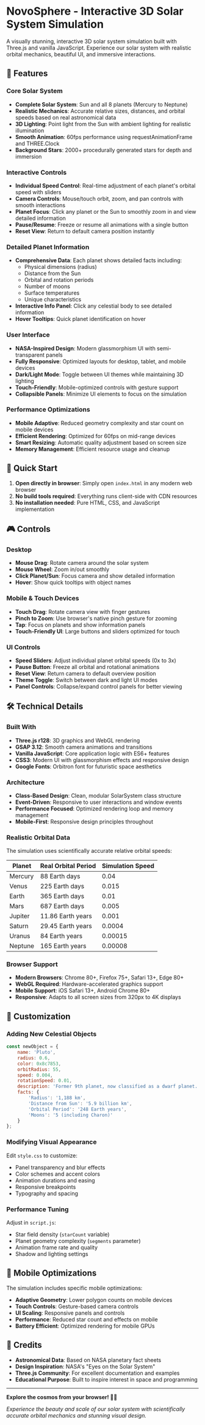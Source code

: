 # NovoSphere - Interactive 3D Solar System Simulation

A visually stunning, interactive 3D solar system simulation built with Three.js and vanilla JavaScript. Experience our solar system with realistic orbital mechanics, beautiful UI, and immersive interactions.

## 🌟 Features

### Core Solar System
- **Complete Solar System**: Sun and all 8 planets (Mercury to Neptune)
- **Realistic Mechanics**: Accurate relative sizes, distances, and orbital speeds based on real astronomical data
- **3D Lighting**: Point light from the Sun with ambient lighting for realistic illumination
- **Smooth Animation**: 60fps performance using requestAnimationFrame and THREE.Clock
- **Background Stars**: 2000+ procedurally generated stars for depth and immersion

### Interactive Controls
- **Individual Speed Control**: Real-time adjustment of each planet's orbital speed with sliders
- **Camera Controls**: Mouse/touch orbit, zoom, and pan controls with smooth interactions
- **Planet Focus**: Click any planet or the Sun to smoothly zoom in and view detailed information
- **Pause/Resume**: Freeze or resume all animations with a single button
- **Reset View**: Return to default camera position instantly

### Detailed Planet Information
- **Comprehensive Data**: Each planet shows detailed facts including:
  - Physical dimensions (radius)
  - Distance from the Sun
  - Orbital and rotation periods
  - Number of moons
  - Surface temperatures
  - Unique characteristics
- **Interactive Info Panel**: Click any celestial body to see detailed information
- **Hover Tooltips**: Quick planet identification on hover

### User Interface
- **NASA-Inspired Design**: Modern glassmorphism UI with semi-transparent panels
- **Fully Responsive**: Optimized layouts for desktop, tablet, and mobile devices
- **Dark/Light Mode**: Toggle between UI themes while maintaining 3D lighting
- **Touch-Friendly**: Mobile-optimized controls with gesture support
- **Collapsible Panels**: Minimize UI elements to focus on the simulation

### Performance Optimizations
- **Mobile Adaptive**: Reduced geometry complexity and star count on mobile devices
- **Efficient Rendering**: Optimized for 60fps on mid-range devices
- **Smart Resizing**: Automatic quality adjustment based on screen size
- **Memory Management**: Efficient resource usage and cleanup

## 🚀 Quick Start

1. **Open directly in browser**: Simply open `index.html` in any modern web browser
2. **No build tools required**: Everything runs client-side with CDN resources
3. **No installation needed**: Pure HTML, CSS, and JavaScript implementation

## 🎮 Controls

### Desktop
- **Mouse Drag**: Rotate camera around the solar system
- **Mouse Wheel**: Zoom in/out smoothly
- **Click Planet/Sun**: Focus camera and show detailed information
- **Hover**: Show quick tooltips with object names

### Mobile & Touch Devices
- **Touch Drag**: Rotate camera view with finger gestures
- **Pinch to Zoom**: Use browser's native pinch gesture for zooming
- **Tap**: Focus on planets and show information panels
- **Touch-Friendly UI**: Large buttons and sliders optimized for touch

### UI Controls
- **Speed Sliders**: Adjust individual planet orbital speeds (0x to 3x)
- **Pause Button**: Freeze all orbital and rotational animations
- **Reset View**: Return camera to default overview position
- **Theme Toggle**: Switch between dark and light UI modes
- **Panel Controls**: Collapse/expand control panels for better viewing

## 🛠️ Technical Details

### Built With
- **Three.js r128**: 3D graphics and WebGL rendering
- **GSAP 3.12**: Smooth camera animations and transitions
- **Vanilla JavaScript**: Core application logic with ES6+ features
- **CSS3**: Modern UI with glassmorphism effects and responsive design
- **Google Fonts**: Orbitron font for futuristic space aesthetics

### Architecture
- **Class-Based Design**: Clean, modular SolarSystem class structure
- **Event-Driven**: Responsive to user interactions and window events
- **Performance Focused**: Optimized rendering loop and memory management
- **Mobile-First**: Responsive design principles throughout

### Realistic Orbital Data
The simulation uses scientifically accurate relative orbital speeds:

| Planet  | Real Orbital Period | Simulation Speed |
|---------|-------------------|------------------|
| Mercury | 88 Earth days     | 0.04            |
| Venus   | 225 Earth days    | 0.015           |
| Earth   | 365 Earth days    | 0.01            |
| Mars    | 687 Earth days    | 0.005           |
| Jupiter | 11.86 Earth years | 0.001           |
| Saturn  | 29.45 Earth years | 0.0004          |
| Uranus  | 84 Earth years    | 0.00015         |
| Neptune | 165 Earth years   | 0.00008         |

### Browser Support
- **Modern Browsers**: Chrome 80+, Firefox 75+, Safari 13+, Edge 80+
- **WebGL Required**: Hardware-accelerated graphics support
- **Mobile Support**: iOS Safari 13+, Android Chrome 80+
- **Responsive**: Adapts to all screen sizes from 320px to 4K displays

## 🎨 Customization

### Adding New Celestial Objects
```javascript
const newObject = {
    name: 'Pluto',
    radius: 0.6,
    color: 0x8c7853,
    orbitRadius: 55,
    speed: 0.004,
    rotationSpeed: 0.01,
    description: 'Former 9th planet, now classified as a dwarf planet.',
    facts: {
        'Radius': '1,188 km',
        'Distance from Sun': '5.9 billion km',
        'Orbital Period': '248 Earth years',
        'Moons': '5 (including Charon)'
    }
};
```

### Modifying Visual Appearance
Edit `style.css` to customize:
- Panel transparency and blur effects
- Color schemes and accent colors
- Animation durations and easing
- Responsive breakpoints
- Typography and spacing

### Performance Tuning
Adjust in `script.js`:
- Star field density (`starCount` variable)
- Planet geometry complexity (`segments` parameter)
- Animation frame rate and quality
- Shadow and lighting settings

## 📱 Mobile Optimizations

The simulation includes specific mobile optimizations:

- **Adaptive Geometry**: Lower polygon counts on mobile devices
- **Touch Controls**: Gesture-based camera controls
- **UI Scaling**: Responsive panels and controls
- **Performance**: Reduced star count and effects on mobile
- **Battery Efficient**: Optimized rendering for mobile GPUs


## 🌟 Credits

- **Astronomical Data**: Based on NASA planetary fact sheets
- **Design Inspiration**: NASA's "Eyes on the Solar System"
- **Three.js Community**: For excellent documentation and examples
- **Educational Purpose**: Built to inspire interest in space and programming

---

**Explore the cosmos from your browser! 🚀✨**

*Experience the beauty and scale of our solar system with scientifically accurate orbital mechanics and stunning visual design.*
